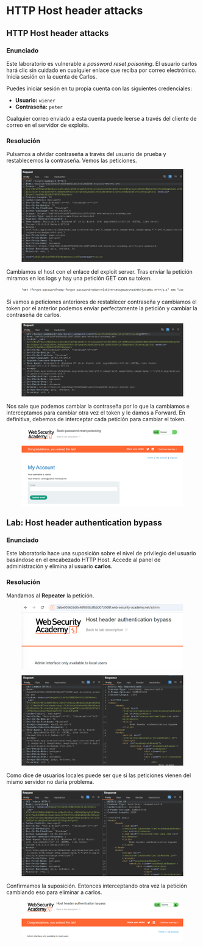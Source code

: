 # HTTP Host header attacks

## HTTP Host header attacks <a href="#http-host-header-attacks" id="http-host-header-attacks"></a>

### Enunciado

Este laboratorio es vulnerable a _password reset poisoning_. El usuario carlos hará clic sin cuidado en cualquier enlace que reciba por correo electrónico. Inicia sesión en la cuenta de Carlos.

Puedes iniciar sesión en tu propia cuenta con las siguientes credenciales:

* **Usuario:** `wiener`
* **Contraseña:** `peter`

Cualquier correo enviado a esta cuenta puede leerse a través del cliente de correo en el servidor de exploits.

### Resolución

Pulsamos a olvidar contraseña a través del usuario de prueba y restablecemos la contraseña. Vemos las peticiones.

<figure><img src="../../.gitbook/assets/image (1540).png" alt=""><figcaption></figcaption></figure>

Cambiamos el host con el enlace del exploit server. Tras enviar la petición miramos en los logs y hay una petición GET con su token.

<figure><img src="../../.gitbook/assets/image (1541).png" alt=""><figcaption></figcaption></figure>

Si vamos a peticiones anteriores de restablecer contraseña y cambiamos el token por el anterior podemos enviar perfectamente la petición y cambiar la contraseña de carlos.

<figure><img src="../../.gitbook/assets/image (1542).png" alt=""><figcaption></figcaption></figure>

Nos sale que podemos cambiar la contraseña por lo que la cambiamos e interceptamos para cambiar otra vez el token y le damos a Forward. En definitiva, debemos de interceptar cada petición para cambiar el token.

<figure><img src="../../.gitbook/assets/image (1543).png" alt=""><figcaption></figcaption></figure>

## Lab: Host header authentication bypass

### Enunciado

Este laboratorio hace una suposición sobre el nivel de privilegio del usuario basándose en el encabezado HTTP Host. Accede al panel de administración y elimina al usuario **carlos**.

### Resolución

Mandamos al **Repeater** la petición.

<figure><img src="../../.gitbook/assets/image (1544).png" alt=""><figcaption></figcaption></figure>

<figure><img src="../../.gitbook/assets/image (1545).png" alt=""><figcaption></figcaption></figure>

Como dice de usuarios locales puede ser que si las peticiones vienen del mismo servidor no daría problema.

<figure><img src="../../.gitbook/assets/image (1546).png" alt=""><figcaption></figcaption></figure>

Confirmamos la suposición. Entonces interceptando otra vez la petición cambiando eso para eliminar a carlos.

<figure><img src="../../.gitbook/assets/image (1547).png" alt=""><figcaption></figcaption></figure>

